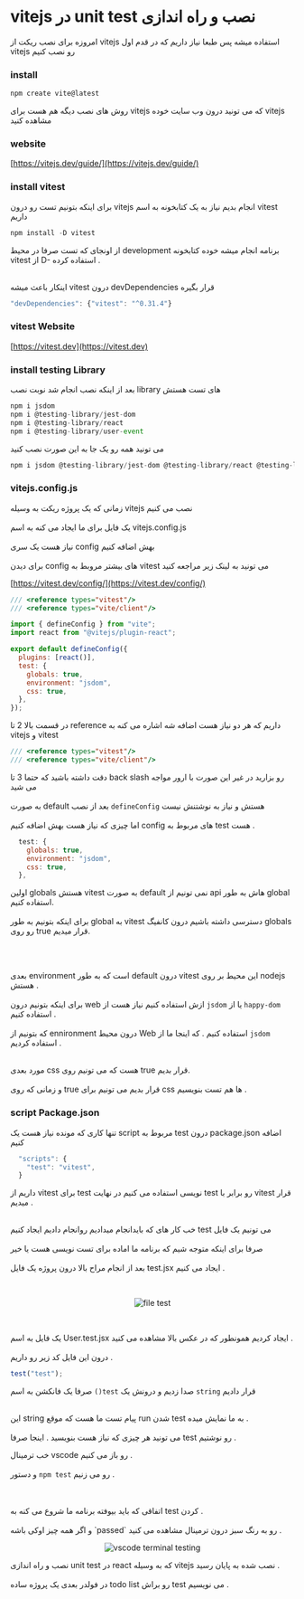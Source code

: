 # vitejs در unit test نصب و راه اندازی

امروزه برای نصب ریکت از  vitejs
استفاده میشه پس طبعا نیاز داریم که در قدم اول vitejs
رو نصب کنیم

### install

```javascript
npm create vite@latest
```

روش های نصب دیگه هم هست برای vitejs که می تونید 
درون وب سایت خوده vitejs مشاهده کنید 

### website

[https://vitejs.dev/guide/](https://vitejs.dev/guide/)

### install vitest

برای اینکه بتونیم تست رو درون vitejs
 انجام بدیم نیاز  به یک کتابخونه به اسم vitest داریم 


```javascript
npm install -D vitest
```

از اونجای که تست صرفا در محیط development برنامه انجام میشه 
خوده کتابخونه vitest از D- استفاده کرده .
<br/>
<br/>

اینکار باعث میشه vitest درون devDependencies قرار بگیره

```javascript
"devDependencies": {"vitest": "^0.31.4"}
```

### vitest Website

[https://vitest.dev](https://vitest.dev)

### install testing Library

بعد از اینکه نصب انجام شد نوبت نصب library های تست هستش 

```javascript
npm i jsdom
npm i @testing-library/jest-dom
npm i @testing-library/react
npm i @testing-library/user-event
```

می تونید همه رو یک جا به این صورت نصب کنید

```javascript
npm i jsdom @testing-library/jest-dom @testing-library/react @testing-library/user-event
```

### vitejs.config.js

زمانی که یک پروژه ریکت به وسیله vitejs
نصب می کنیم
<br/>
<br/>
یک فایل برای ما ایجاد می کنه به اسم vitejs.config.js 
<br/>
<br/>
نیاز هست یک سری config بهش اضافه کنیم
<br/>
<br/>
برای دیدن config های بیشتر مروبط به vitest می تونید به لینک زیر مراجعه کنید


[https://vitest.dev/config/](https://vitest.dev/config/)

```javascript
/// <reference types="vitest"/>
/// <reference types="vite/client"/>

import { defineConfig } from "vite";
import react from "@vitejs/plugin-react";

export default defineConfig({
  plugins: [react()],
  test: {
    globals: true,
    environment: "jsdom",
    css: true,
  },
});
```

در قسمت بالا 2 تا reference داریم که هر دو نیاز هست اضافه شه
اشاره می کنه به vitejs و vitest


```javascript
/// <reference types="vitest"/>
/// <reference types="vite/client"/>
```

دقت داشته باشید که حتما 3 تا back slash رو بزارید
در غیر این صورت با ارور مواجه می شید
<br/>
<br/>
به صورت default بعد از نصب `defineConfig`
هستش و نیاز به نوشتنش نیست
<br/>
<br/>
اما چیزی که نیاز هست بهش اضافه کنیم config های مربوط به test هست . 

```javascript
  test: {
    globals: true,
    environment: "jsdom",
    css: true,
  },
```

اولین globals هستش vitest به صورت default نمی تونیم از api هاش به طور global استفاده کنیم.
<br/>
<br/>
برای اینکه بتونیم به طور global به vitest دسترسی داشته باشیم درون کانفیگ globals رو روی true قرار میدیم. 

<br/>
<br/>

بعدی environment است که به طور default درون vitest این محیط بر روی nodejs هستش .
<br/>
<br/>
برای اینکه بتونیم درون web ازش استفاده کنیم نیاز هست از `jsdom` یا از `happy-dom` استفاده کنیم .
<br/>
<br/>
که بتونیم از ennironment درون محیط Web استفاده کنیم . که اینجا ما از `jsdom` استفاده کردیم .
<br/>
<br/>

مورد بعدی css هست که می تونیم روی true قرار بدیم.
<br/>
<br/>
و زمانی که روی true قرار بدیم می تونیم برای css ها هم تست بنویسیم . 

### script Package.json

تنها کاری که مونده نیاز هست یک script مربوط به test 
درون package.json اضافه کنیم 

```javascript
  "scripts": {
    "test": "vitest",
  }
```
داریم از vitest برای test نویسی استفاده می کنیم 
در نهایت test رو برابر با vitest قرار میدیم .
<br/>
<br/>

خب کار های که بایدانجام میدادیم روانجام دادیم
ایجاد کنیم test می تونیم یک فایل
<br/>
<br/>
صرفا برای اینکه متوجه شیم که برنامه ما
اماده برای تست نویسی هست یا خیر
<br/>
<br/>
بعد از انجام مراح بالا درون پروژه یک فایل test.jsx ایجاد می کنیم .


<br/>
<p align="center">
  <img src="https://github.com/mosenn/test-in-react/assets/91747908/8d65f669-6ff5-4793-a56a-6db40040b93d" alt="file test"/>
</p>
<br/>

یک فایل به اسم User.test.jsx ایجاد کردیم همونطور که در عکس بالا مشاهده می کنید .
<br/>
<br/>
درون این فایل کد زیر رو داریم .
<br/>

```javascript
test("test");
```

صرفا یک فانکشن به اسم `()test` صدا زدیم و درونش یک `string` قرار دادیم
<br/>
<br/>

این string پیام تست ما هست که موقع run  شدن test به ما نمایش میده . 
<br/>
<br/>
می تونید هر چیزی که نیاز هست بنویسید . اینجا صرفا test رو نوشتیم . 

خب ترمینال vscode رو باز می کنیم . 
<br/>
<br/>
و دستور `npm test` رو می زنیم .

<br/>
<br/>
اتفاقی که باید بیوفته برنامه ما شروع می کنه به test کردن .
<br/>
<br/>
و اگر همه چیز اوکی باشه  `passed` رو به رنگ سبز درون ترمینال مشاهده می کنید . 



<p align="center">
  <img src="https://github.com/mosenn/test-in-react/assets/91747908/a2528c33-5a32-4c88-b660-b50d368f00d9" alt="vscode terminal testing"/>
</p>


نصب و راه اندازی unit test در react که به وسیله vitejs نصب شده به پایان رسید .
<br/>
<br/>
در فولدر بعدی یک پروژه ساده todo list رو براش test می نویسیم . 
